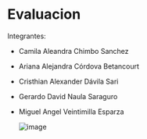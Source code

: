 # Evaluacion
Integrantes:
- Camila Aleandra Chimbo Sanchez
- Ariana Alejandra Córdova Betancourt
- Cristhian Alexander Dávila Sari
- Gerardo David Naula Saraguro
- Miguel Angel Veintimilla Esparza

  ![image](https://github.com/user-attachments/assets/bc59b3e6-d31f-4e1c-b74f-92d0c6163558)
